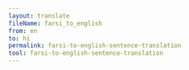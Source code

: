 ```yaml
---
layout: translate
fileName: farsi_to_english
from: en
to: hi
permalink: farsi-to-english-sentence-translation
tool: farsi-to-english-sentence-translation
---
```


